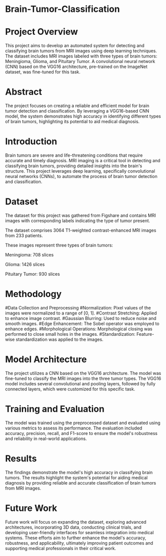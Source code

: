# Brain-Tumor-Classification

# Project Overview
This project aims to develop an automated system for detecting and classifying brain tumors from MRI images using deep learning techniques. The dataset includes MRI images labeled with three types of brain tumors: Meningioma, Glioma, and Pituitary Tumor. A convolutional neural network (CNN) based on the VGG16 architecture, pre-trained on the ImageNet dataset, was fine-tuned for this task.

# Abstract

The project focuses on creating a reliable and efficient model for brain tumor detection and classification. By leveraging a VGG16-based CNN model, the system demonstrates high accuracy in identifying different types of brain tumors, highlighting its potential to aid medical diagnosis.

# Introduction
Brain tumors are severe and life-threatening conditions that require accurate and timely diagnosis. MRI imaging is a critical tool in detecting and classifying brain tumors, providing detailed insights into the brain's structure. This project leverages deep learning, specifically convolutional neural networks (CNNs), to automate the process of brain tumor detection and classification.

# Dataset

The dataset for this project was gathered from Figshare and contains MRI images with corresponding labels indicating the type of tumor present. 

The dataset comprises 3064 T1-weighted contrast-enhanced MRI images from 233 patients. 

These images represent three types of brain tumors:

Meningioma: 708 slices

Glioma: 1426 slices

Pituitary Tumor: 930 slices

# Methodology

#Data Collection and Preprocessing
#Normalization: Pixel values of the images were normalized to a range of [0, 1].
#Contrast Stretching: Applied to enhance image contrast.
#Gaussian Blurring: Used to reduce noise and smooth images.
#Edge Enhancement: The Sobel operator was employed to enhance edges.
#Morphological Operations: Morphological closing was performed to close small holes in the images.
#Standardization: Feature-wise standardization was applied to the images.

# Model Architecture

The project utilizes a CNN based on the VGG16 architecture. The model was fine-tuned to classify the MRI images into the three tumor types. The VGG16 model includes several convolutional and pooling layers, followed by fully connected layers, which were customized for this specific task.

# Training and Evaluation
The model was trained using the preprocessed dataset and evaluated using various metrics to assess its performance. The evaluation included accuracy, precision, recall, and F1-score to ensure the model's robustness and reliability in real-world applications.

# Results

The findings demonstrate the model's high accuracy in classifying brain tumors. The results highlight the system's potential for aiding medical diagnosis by providing reliable and accurate classification of brain tumors from MRI images.

# Future Work
Future work will focus on expanding the dataset, exploring advanced architectures, incorporating 3D data, conducting clinical trials, and developing user-friendly interfaces for seamless integration into medical systems. These efforts aim to further enhance the model's accuracy, robustness, and applicability, ultimately improving patient outcomes and supporting medical professionals in their critical work.
